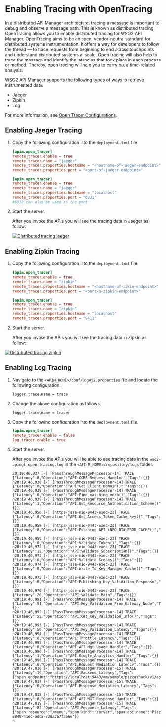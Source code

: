 # Enabling Tracing with OpenTracing

In a distributed API Manager architecture, tracing a message is important to debug and observe a message path. This is known as distributed tracing. OpenTracing allows you to enable distributed tracing for WSO2 API Manager.
OpenTracing aims to be an open, vendor-neutral standard for distributed systems instrumentation. It offers a way for developers to follow the thread — to trace requests from beginning to end across touchpoints and understand distributed systems at scale. Open tracing will also help to trace the message and identify the latencies that took place in each process or method. Thereby, open tracing will help you to carry out a time-related analysis.

 WSO2 API Manager supports the following types of ways to retrieve instrumented data.

 - Jaeger
 - Zipkin
 - Log

For more information, see [Open Tracer Configurations]({{base_path}}/reference/config-catalog/#api-m-open-tracer-configurations).

## Enabling Jaeger Tracing

1. Copy the following configuration into the `deployment.toml` file.

    ```toml tab="Format"
    [apim.open_tracer]
    remote_tracer.enable = true
    remote_tracer.name = "jaeger"
    remote_tracer.properties.hostname = "<hostname-of-jaeger-endpoint>"
    remote_tracer.properties.port = "<port-of-jaeger-endpoint>"
    ```

    ```toml tab="Example"
    [apim.open_tracer]
    remote_tracer.enable = true
    remote_tracer.name = "jaeger"
    remote_tracer.properties.hostname = "localhost"
    remote_tracer.properties.port = "6831" 
    #6832 can also be used as the port
    ```

2. Start the server.

     After you invoke the APIs you will see the tracing data in Jaeger as follow:

    [![Distributed tracing jaeger]({{base_path}}/assets/img/administer/opentracing-jaeger.png)]({{base_path}}/assets/img/administer/opentracing-jaeger.png)

## Enabling Zipkin Tracing

1. Copy the following configuration into the `deployment.toml` file.

    ```toml tab="Format"
    [apim.open_tracer]
    remote_tracer.enable = true
    remote_tracer.name = "zipkin"
    remote_tracer.properties.hostname = "<hostname-of-zikin-endpoint>"
    remote_tracer.properties.port = "<port-o-zipkin-endpoint>"
    ```

    ```toml tab="Example"
    [apim.open_tracer]
    remote_tracer.enable = true
    remote_tracer.name = "zipkin"
    remote_tracer.properties.hostname = "localhost"
    remote_tracer.properties.port = "9411"
    ```

2. Start the server.

     After you invoke the APIs you will see the tracing data in Zipkin as follow:

[![Distributed tracing zipkin]({{base_path}}/assets/img/administer/opentracing-zipkin.png)]({{base_path}}/assets/img/administer/opentracing-zipkin.png)


## Enabling Log Tracing
1. Navigate to the `<APIM_HOME>/conf/log4j2.properties` file and locate the following configuration.

    ```
    logger.trace.name = trace
    ```
    
2. Change the above configuration as follows.
    
    ```
    logger.trace.name = tracer
    ```

3. Copy the following configuration into the `deployment.toml` file.

    ```toml
    [apim.open_tracer]
    remote_tracer.enable = false
    log_tracer.enable = true
    ```

4. Start the server.

    After you invoke the APIs you will be able to see tracing data in the `wso2-apimgt-open-tracing.log` in the `<API-M_HOME>/repository/logs` folder.

    ```log
    20:19:46,937 [-] [PassThroughMessageProcessor-14] TRACE {"Latency":0,"Operation":"API:CORS_Request_Handler","Tags":{}}
    n20:19:46,938 [-] [PassThroughMessageProcessor-14] TRACE {"Latency":0,"Operation":"API:Get_Client_Domain()","Tags":{}}
    n20:19:46,939 [-] [PassThroughMessageProcessor-14] TRACE {"Latency":0,"Operation":"API:Find_matching_verb()","Tags":{}}
    n20:19:46,939 [-] [PassThroughMessageProcessor-14] TRACE {"Latency":1,"Operation":"API:Get_Resource_Authentication_Scheme()","Tags":{}}
    n20:19:46,956 [-] [https-jsse-nio-9443-exec-23] TRACE {"Latency":0,"Operation":"API:Get_Access_Token_Cache_key()","Tags":{}}
    n20:19:46,958 [-] [https-jsse-nio-9443-exec-23] TRACE {"Latency":0,"Operation":"API:Fetching_API_iNFO_DTO_FROM_CACHE()","Tags":{}}
    n20:19:46,959 [-] [https-jsse-nio-9443-exec-23] TRACE {"Latency":0,"Operation":"API:Validate_Token()","Tags":{}}
    n20:19:46,972 [-] [https-jsse-nio-9443-exec-23] TRACE {"Latency":12,"Operation":"API:Validate_Subscription()","Tags":{}}
    n20:19:46,973 [-] [https-jsse-nio-9443-exec-23] TRACE {"Latency":0,"Operation":"API:Validate_Scopes()","Tags":{}}
    n20:19:46,974 [-] [https-jsse-nio-9443-exec-23] TRACE {"Latency":0,"Operation":"API:Write_To_Key_Manager_Cache()","Tags":{}}
    n20:19:46,975 [-] [https-jsse-nio-9443-exec-23] TRACE {"Latency":0,"Operation":"API:Publishing_Key_Validation_Response","Tags":{}}
    n20:19:46,976 [-] [https-jsse-nio-9443-exec-23] TRACE {"Latency":20,"Operation":"API:Validate_Main","Tags":{}}
    n20:19:46,991 [-] [PassThroughMessageProcessor-14] TRACE {"Latency":51,"Operation":"API:Key_Validation_From_Gateway_Node","Tags":{}}
    n20:19:46,992 [-] [PassThroughMessageProcessor-14] TRACE {"Latency":52,"Operation":"API:Get_Key_Validation_Info()","Tags":{}}
    n20:19:46,993 [-] [PassThroughMessageProcessor-14] TRACE {"Latency":56,"Operation":"API:Key_Validation_Latency","Tags":{}}
    n20:19:46,994 [-] [PassThroughMessageProcessor-14] TRACE {"Latency":0,"Operation":"API:Throttle_Latency","Tags":{}}
    n20:19:46,995 [-] [PassThroughMessageProcessor-14] TRACE {"Latency":0,"Operation":"API:API_Mgt_Usage_Handler","Tags":{}}
    n20:19:46,996 [-] [PassThroughMessageProcessor-14] TRACE {"Latency":1,"Operation":"API:Google_Analytics_Handler","Tags":{}}
    n20:19:46,996 [-] [PassThroughMessageProcessor-14] TRACE {"Latency":0,"Operation":"API:Request_Mediation_Latency","Tags":{}}
    n20:19:47,016 [-] [PassThroughMessageProcessor-15] TRACE {"Latency":19,"Operation":"API:Backend_Latency","Tags":{"span.endpoint":"https://localhost:9443/am/sample/pizzashack/v1/api/"}}
    n20:19:47,017 [-] [PassThroughMessageProcessor-15] TRACE {"Latency":0,"Operation":"API:Response_Mediation_Latency","Tags":{}}
    n20:19:47,018 [-] [PassThroughMessageProcessor-15] TRACE {"Latency":0,"Operation":"API:API_MGT_Response_Handler","Tags":{}}
    n20:19:47,019 [-] [PassThroughMessageProcessor-15] TRACE {"Latency":83,"Operation":"API:Response_Latency","Tags":{"span.resource":"/menu","span.kind":"server","span.api.name":"PizzaShackAPI","span.consumerkey":"Fn9RGuFeefEe7W07jOq_mvQvLJwa","span.request.method":"GET","span.request.path":"pizzashack/1.0.0/menu","span.api.version":"1.0.0","span.activity.id":"urn:uuid:339f337a-8848-41ec-adba-73da367fa66e"}}
    n
    ```
